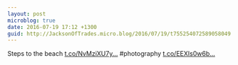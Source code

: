 ```yaml
---
layout: post
microblog: true
date: 2016-07-19 17:12 +1300
guid: http://JacksonOfTrades.micro.blog/2016/07/19/t755254072589058049.html
---
```

Steps to the beach [t.co/NvMziXU7y...](https://t.co/NvMziXU7yT) #photography [t.co/EEXIs0w6b...](https://t.co/EEXIs0w6bo)
